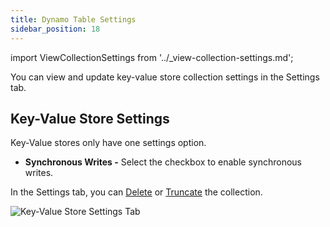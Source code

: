 ```yaml
---
title: Dynamo Table Settings
sidebar_position: 18
---
```


import ViewCollectionSettings from '../_view-collection-settings.md';

You can view and update key-value store collection settings in the Settings tab.

<ViewCollectionSettings />

## Key-Value Store Settings

Key-Value stores only have one settings option.

- **Synchronous Writes -** Select the checkbox to enable synchronous writes.

In the Settings tab, you can [Delete](delete-collection.md) or [Truncate](truncate-collection.md) the collection.

![Key-Value Store Settings Tab](/img/collections/key-value-store-settings.png)
